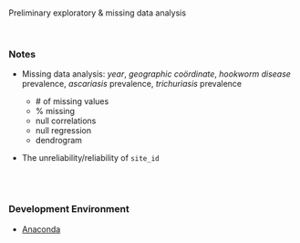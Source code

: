 <br>

Preliminary exploratory &amp; missing data analysis

<br>

### Notes

* Missing data analysis: _year_, _geographic co&ouml;rdinate_, *hookworm disease* prevalence, 
  *ascariasis* prevalence, _trichuriasis_ prevalence
  * \# of missing values
  * \% missing
  * null correlations
  * null regression
  * dendrogram

* The unreliability/reliability of ``site_id``
  

<br>
<br>

### Development Environment

* [Anaconda](https://anaconda.org/anaconda/)

<br>
<br>

<br>
<br>

<br>
<br>

<br>
<br>
